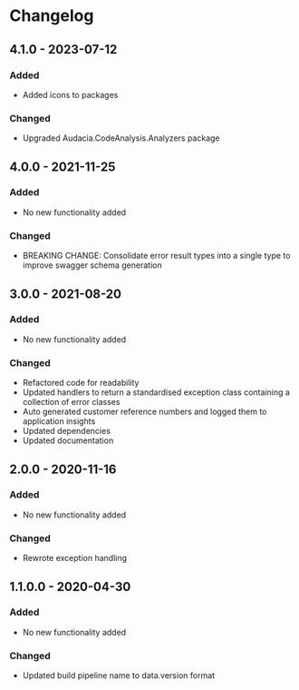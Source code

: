 ﻿# Changelog

## 4.1.0 - 2023-07-12
### Added
- Added icons to packages

### Changed
- Upgraded Audacia.CodeAnalysis.Analyzers package

## 4.0.0 - 2021-11-25
### Added
- No new functionality added

### Changed
- BREAKING CHANGE: Consolidate error result types into a single type to improve swagger schema generation 

## 3.0.0 - 2021-08-20
### Added
- No new functionality added

### Changed
- Refactored code for readability
- Updated handlers to return a standardised exception class containing a collection of error classes
- Auto generated customer reference numbers and logged them to application insights
- Updated dependencies
- Updated documentation

## 2.0.0 - 2020-11-16
### Added
- No new functionality added

### Changed
- Rewrote exception handling

## 1.1.0.0 - 2020-04-30
### Added
- No new functionality added

### Changed
- Updated build pipeline name to data.version format

